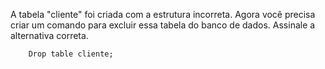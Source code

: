 A tabela "cliente" foi criada com a estrutura incorreta. Agora você precisa criar um comando para excluir essa tabela do banco de dados. Assinale a alternativa correta.

		Drop table cliente;